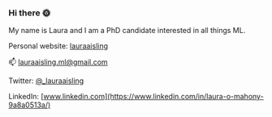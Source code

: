 ### Hi there 🌞 

My name is Laura and I am a PhD candidate interested in all things ML. 

Personal website: [lauraaisling](https://lauraaisling.github.io/)

📫 lauraaisling.ml@gmail.com

Twitter: [@_lauraaisling](https://twitter.com/_lauraaisling)

LinkedIn: [www.linkedin.com](https://www.linkedin.com/in/laura-o-mahony-9a8a0513a/)
